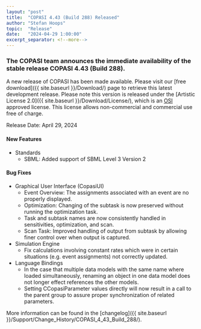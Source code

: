 ```yaml
--- 
layout: "post" 
title:  "COPASI 4.43 (Build 288) Released" 
author: "Stefan Hoops" 
topic:  "Release" 
date:   "2024-04-29 1:00:00" 
excerpt_separator: <!--more--> 
--- 
```

 
### The COPASI team announces the immediate availability of the stable release COPASI 4.43 (Build 288).
 
A new release of COPASI has been made available. Please visit our [free download]({{ site.baseurl }}/Download/) page to retrieve this latest development release. Please note this version is released under the [Artistic License 2.0]({{ site.baseurl }}/Download/License/), which is an [OSI](https://www.opensource.org/) approved license. This license allows non-commercial and commercial use free of charge. 
 
Release Date: April 29, 2024 

#### New Features
* Standards 
  * SBML: Added support of SBML Level 3 Version 2
  
#### Bug Fixes
* Graphical User Interface (CopasiUI)
  * Event Overview: The assignments associated with an event are no properly displayed.
  * Optimization: Changing of the subtask is now preserved without running the optimization task.
  * Task and subtask names are now consistently handled in sensitivities, optimization, and scan.
  * Scan Task: Improved handling of output from subtask by allowing finer control over when output is captured.
* Simulation Engine
  * Fix calculations involving constant rates which were in certain situations (e.g. event assignments) not correctly updated.
* Language Bindings
  * In the case that multiple data models with the same name where loaded simultaneously, renaming an object in one data model does not longer effect references the other models. 
  * Setting CCopasiParameter values directly will now result in a call to the parent group to assure proper synchronization of related parameters.

More information can be found in the 
[changelog]({{ site.baseurl }}/Support/Change_History/COPASI_4_43_Build_288/). 
